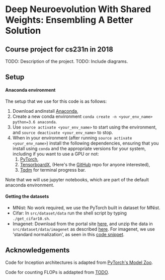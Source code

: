 # Deep Neuroevolution With Shared Weights: Ensembling A Better Solution
## Course project for cs231n in 2018

TODO: Description of the project.
TODO: Include diagrams.


## Setup

#### Anaconda environment

The setup that we use for this code is as follows:
1. Download andinstall [Anaconda](https://www.anaconda.com/download/#linux),
2. Create a new conda environment `conda create -n <your_env_name> python=3.6 anaconda`.
3. Use `source activate <your_env_name>` to start using the environment, and `source deactivate <your_env_name>` to stop.
4. When in your environment (after running `source activate <your_env_name>`) install the following dependencies, ensuring that you install using `conda` and the appropriate versions for your system, including if you want to use a GPU or not:
    1. [PyTorch](https://pytorch.org/),
    3. [TensorboardX](https://anaconda.org/conda-forge/tensorboardx), (Here's the [GitHub](https://github.com/lanpa/tensorboardX) repo for anyone interested),
    4. [Tqdm](https://anaconda.org/conda-forge/tqdm) for terminal progress bar.
    
Note that we will use jupyter notebooks, which are part of the default anaconda environment.

#### Getting the datasets

- MNist: No work required, we use the PyTorch built in dataset for MNist.
- Cifar: In `src/dataset/data` run the shell script by typing `./get_cifar10.sh`.
- Imagenet: Download from the portal site [here](http://www.image-net.org/challenges/LSVRC/2012/nonpub-downloads), and unzip the data in `src/dataset/data/imagenet` as described [here](https://github.com/facebook/fb.resnet.torch/blob/master/INSTALL.md#download-the-imagenet-dataset). For imagenet, we use 'standard normalization', as seen in this [code snippet](https://github.com/pytorch/examples/blob/e0d33a69bec3eb4096c265451dbb85975eb961ea/imagenet/main.py#L113-L126).


## Acknowledgements

Code for Inception architectures is adapted from [PyTorch's Model Zoo](https://github.com/Cadene/pretrained-models.pytorch). 

Code for counting FLOPs is addapted from [TODO](http://todo.com).
